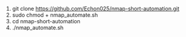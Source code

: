 1. git clone https://github.com/Echon025/nmap-short-automation.git
2. sudo chmod + nmap_automate.sh
3. cd nmap-short-automation
4. ./nmap_automate.sh
